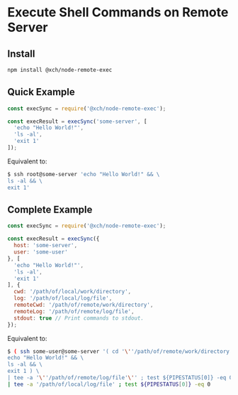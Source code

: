 Execute Shell Commands on Remote Server
===============================================================================

Install
-------------------------------------------------------------------------------
```Bash
npm install @xch/node-remote-exec
```

Quick Example
-------------------------------------------------------------------------------

```JavaScript
const execSync = require('@xch/node-remote-exec');

const execResult = execSync('some-server', [
  'echo "Hello World!"',
  'ls -al',
  'exit 1'
]);
```

Equivalent to:

```Bash
$ ssh root@some-server 'echo "Hello World!" && \
ls -al && \
exit 1'
```

Complete Example
-------------------------------------------------------------------------------

```JavaScript
const execSync = require('@xch/node-remote-exec');

const execResult = execSync({
  host: 'some-server',
  user: 'some-user'
}, [
  'echo "Hello World!"',
  'ls -al',
  'exit 1'
], {
  cwd: '/path/of/local/work/directory',
  log: '/path/of/local/log/file',
  remoteCwd: '/path/of/remote/work/directory',
  remoteLog: '/path/of/remote/log/file',
  stdout: true // Print commands to stdout.
});
```

Equivalent to:

```Bash
$ ( ssh some-user@some-server '( cd '\''/path/of/remote/work/directory'\'' && \
echo "Hello World!" && \
ls -al && \
exit 1 ) \
| tee -a '\''/path/of/remote/log/file'\'' ; test ${PIPESTATUS[0]} -eq 0' ) \
| tee -a '/path/of/local/log/file' ; test ${PIPESTATUS[0]} -eq 0
```
